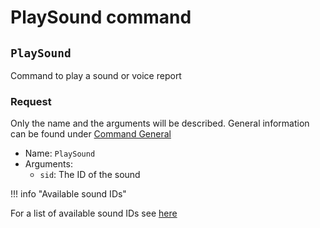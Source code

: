 # PlaySound command

## `PlaySound`

Command to play a sound or voice report

### Request

Only the name and the arguments will be described. General information can be found under [Command General](general.md#request)

- Name: `PlaySound`
- Arguments:
  - `sid`: The ID of the sound

!!! info "Available sound IDs"

For a list of available sound IDs see [here](https://github.com/mrbungle64/ecovacs-deebot.js/wiki/playSound#available-sound-ids)
